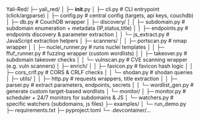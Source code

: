 Yali-Red/
├─ yali_red/
│  ├─ __init__.py
│  ├─ cli.py                # CLI entrypoint (click/argparse)
│  ├─ config.py             # central config (targets, api keys, couchdb)
│  ├─ db.py                 # CouchDB wrapper
│  ├─ discovery/
│  │  ├─ subdomain.py       # subdomain enumeration + metadata (IP,status,title)
│  │  ├─ endpoints.py       # endpoints discovery & parameter extraction
│  │  └─ js_extract.py      # JavaScript extraction helpers
│  ├─ scanners/
│  │  ├─ portscan.py        # nmap wrapper
│  │  ├─ nuclei_runner.py   # runs nuclei templates
│  │  ├─ ffuf_runner.py     # fuzzing wrapper (custom wordlists)
│  │  ├─ takeover.py        # subdomain takeover checks
│  │  └─ vulnscan.py        # CVE scanning wrapper (e.g. vuln scanners)
│  ├─ enrich/
│  │  ├─ favicon.py         # favicon hash logic
│  │  ├─ cors_crlf.py       # CORS & CRLF checks
│  │  └─ shodan.py          # shodan queries
│  ├─ utils/
│  │  ├─ http.py            # requests wrappers, title extraction
│  │  ├─ parser.py          # extract parameters, endpoints, secrets
│  │  └─ wordlist_gen.py    # generate custom target-based wordlists
│  └─ monitor/
│     ├─ monitor.py         # scheduler + 24/7 monitors for subdomains & JS
│     └─ watchers.py        # specific watchers (subdomains, js files)
├─ examples/
│  └─ run_demo.py
├─ requirements.txt
├─ pyproject.toml
└─ .devcontainer/...

